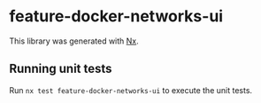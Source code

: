 # feature-docker-networks-ui

This library was generated with [Nx](https://nx.dev).

## Running unit tests

Run `nx test feature-docker-networks-ui` to execute the unit tests.
